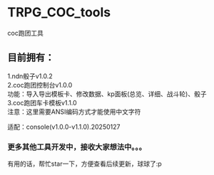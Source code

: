 # TRPG_COC_tools
coc跑团工具

## 目前拥有：

1.ndn骰子v1.0.2<br>
2.coc跑团控制台v1.0.0<br>
  功能：导入导出模板卡、修改数据、kp面板(总览、详细、战斗轮)、骰子<br>
3.coc跑团车卡模板v1.1.0<br>
  注意：这里需要ANSI编码方式才能使用中文字符<br>

适配：console(v1.0.0-v1.1.0).20250127
### 更多其他工具开发中，接收大家想法中。。。
有用的话，帮忙star一下，方便查看后续更新，球球了:p
